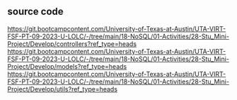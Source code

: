## source code 

https://git.bootcampcontent.com/University-of-Texas-at-Austin/UTA-VIRT-FSF-PT-09-2023-U-LOLC/-/tree/main/18-NoSQL/01-Activities/28-Stu_Mini-Project/Develop/controllers?ref_type=heads
https://git.bootcampcontent.com/University-of-Texas-at-Austin/UTA-VIRT-FSF-PT-09-2023-U-LOLC/-/tree/main/18-NoSQL/01-Activities/28-Stu_Mini-Project/Develop/models?ref_type=heads
https://git.bootcampcontent.com/University-of-Texas-at-Austin/UTA-VIRT-FSF-PT-09-2023-U-LOLC/-/tree/main/18-NoSQL/01-Activities/28-Stu_Mini-Project/Develop/utils?ref_type=heads

